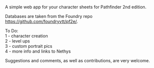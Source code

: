 A simple web app for your character sheets for Pathfinder 2nd edition. 

Databases are taken from the Foundry repo https://github.com/foundryvtt/pf2e/.

To Do:<br>
1 - character creation<br>
2 - level ups<br>
3 - custom portrait pics<br>
4 - more info and links to Nethys<br>

Suggestions and comments, as well as contributions, are very welcome.
